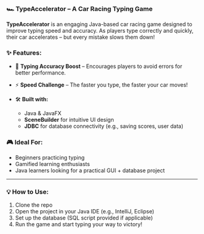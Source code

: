 ### 🏎️ TypeAccelerator – A Car Racing Typing Game

**TypeAccelerator** is an engaging Java-based car racing game designed to improve typing speed and accuracy. As players type correctly and quickly, their car accelerates – but every mistake slows them down!

### ✨ Features:

* 🧠 **Typing Accuracy Boost** – Encourages players to avoid errors for better performance.
* ⚡ **Speed Challenge** – The faster you type, the faster your car moves!
* 🛠️ **Built with:**

  * Java & JavaFX
  * **SceneBuilder** for intuitive UI design
  * **JDBC** for database connectivity (e.g., saving scores, user data)

### 🎮 Ideal For:

* Beginners practicing typing
* Gamified learning enthusiasts
* Java learners looking for a practical GUI + database project

---

### 💡 How to Use:

1. Clone the repo
2. Open the project in your Java IDE (e.g., IntelliJ, Eclipse)
3. Set up the database (SQL script provided if applicable)
4. Run the game and start typing your way to victory!

